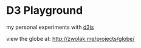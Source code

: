 # D3 Playground

my personal experiments with [d3js](http://d3js.org)

view the globe at: http://zwolak.me/projects/globe/

